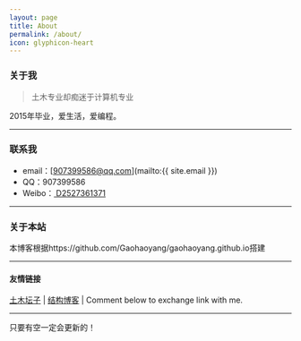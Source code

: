 ```yaml
---
layout: page
title: About
permalink: /about/
icon: glyphicon-heart
---
```


### 关于我

> 土木专业却痴迷于计算机专业

2015年毕业，爱生活，爱编程。

---

### 联系我

* email：[907399586@qq.com](mailto:{{ site.email }})
* QQ：907399586
* Weibo：[ D2527361371 ](http://weibo.com/topfirstman)



---

### 关于本站   

本博客根据https://github.com/Gaohaoyang/gaohaoyang.github.io搭建

  

---

#### 友情链接

[土木坛子](https://tumutanzi.com/) \|  [结构博客](http://www.jiegouboke.com/) \|
Comment below to exchange link with me.  

---

只要有空一定会更新的！